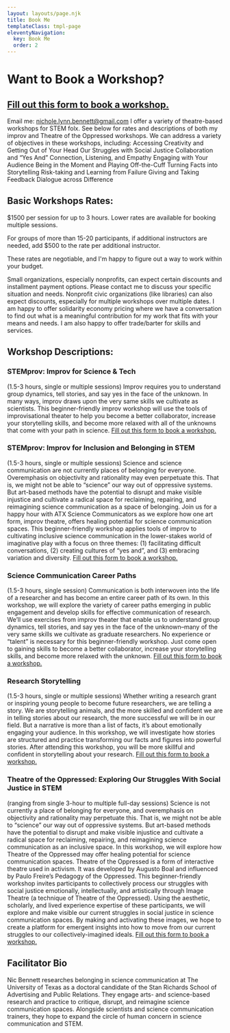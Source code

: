 ```yaml
---
layout: layouts/page.njk
title: Book Me
templateClass: tmpl-page
eleventyNavigation:
  key: Book Me
  order: 2
---
```


# Want to Book a Workshop?

## [Fill out this form to book a workshop.](https://forms.gle/gHWuvoehX5dgwMdA6)
Email me: nichole.lynn.bennett@gmail.com
I offer a variety of theatre-based workshops for STEM folx. See below for rates and descriptions of both my improv and Theatre of the Oppressed workshops. We can address a variety of objectives in these workshops, including:
Accessing Creativity and Getting Out of Your Head
Our Struggles with Social Justice
Collaboration and “Yes And”
Connection, Listening, and Empathy
Engaging with Your Audience
Being in the Moment and Playing Off-the-Cuff
Turning Facts into Storytelling
Risk-taking and Learning from Failure
Giving and Taking Feedback
Dialogue across Difference


## Basic Workshops Rates:

$1500 per session for up to 3 hours. Lower rates are available for booking multiple sessions.

For groups of more than 15-20 participants, if additional instructors are needed, add $500 to the rate per additional instructor.

These rates are negotiable, and I'm happy to figure out a way to work within your budget.

Small organizations, especially nonprofits, can expect certain discounts and installment payment options. Please contact me to discuss your specific situation and needs. Nonprofit civic organizations (like libraries) can also expect discounts, especially for multiple workshops over multiple dates. I am happy to offer solidarity economy pricing where we have a conversation to find out what is a meaningful contribution for my work that fits with your means and needs. I am also happy to offer trade/barter for skills and services.


## Workshop Descriptions:

### STEMprov: Improv for Science & Tech
(1.5-3 hours, single or multiple sessions)
Improv requires you to understand group dynamics, tell stories, and say yes in the face of the unknown. In many ways, improv draws upon the very same skills we cultivate as scientists. This beginner-friendly improv workshop will use the tools of improvisational theater to help you become a better collaborator, increase your storytelling skills, and become more relaxed with all of the unknowns that come with your path in science.
[Fill out this form to book a workshop.](https://forms.gle/gHWuvoehX5dgwMdA6)

### STEMprov: Improv for Inclusion and Belonging in STEM
(1.5-3 hours, single or multiple sessions)
Science and science communication are not currently places of belonging for everyone. Overemphasis on objectivity and rationality may even perpetuate this. That is, we might not be able to “science” our way out of oppressive systems. But art-based methods have the potential to disrupt and make visible injustice and cultivate a radical space for reclaiming, repairing, and reimagining science communication as a space of belonging. Join us for a happy hour with ATX Science Communicators as we explore how one art form, improv theatre, offers healing potential for science communication spaces. This beginner-friendly workshop applies tools of improv to cultivating inclusive science communication in the lower-stakes world of imaginative play with a focus on three themes: (1) facilitating difficult conversations, (2) creating cultures of “yes and”, and (3) embracing variation and diversity.
[Fill out this form to book a workshop.](https://forms.gle/gHWuvoehX5dgwMdA6)

### Science Communication Career Paths
(1.5-3 hours, single session)
Communication is both interwoven into the life of a researcher and has become an entire career path of its own. In this workshop, we will explore the variety of career paths emerging in public engagement and develop skills for effective communication of research. We’ll use exercises from improv theater that enable us to understand group dynamics, tell stories, and say yes in the face of the unknown–many of the very same skills we cultivate as graduate researchers. No experience or “talent” is necessary for this beginner-friendly workshop. Just come open to gaining skills to become a better collaborator, increase your storytelling skills, and become more relaxed with the unknown.
[Fill out this form to book a workshop.](https://forms.gle/gHWuvoehX5dgwMdA6)

### Research Storytelling
(1.5-3 hours, single or multiple sessions)
Whether writing a research grant or inspiring young people to become future researchers, we are telling a story. We are storytelling animals, and the more skilled and confident we are in telling stories about our research, the more successful we will be in our field. But a narrative is more than a list of facts, it’s about emotionally engaging your audience. In this workshop, we will investigate how stories are structured and practice transforming our facts and figures into powerful stories. After attending this workshop, you will be more skillful and confident in storytelling about your research.
[Fill out this form to book a workshop.](https://forms.gle/gHWuvoehX5dgwMdA6)

### Theatre of the Oppressed: Exploring Our Struggles With Social Justice in STEM
(ranging from single 3-hour to multiple full-day sessions)
Science is not currently a place of belonging for everyone, and overemphasis on objectivity and rationality may perpetuate this. That is, we might not be able to “science” our way out of oppressive systems. But art-based methods have the potential to disrupt and make visible injustice and cultivate a radical space for reclaiming, repairing, and reimagining science communication as an inclusive space. In this workshop, we will explore how Theatre of the Oppressed may offer healing potential for science communication spaces. Theatre of the Oppressed is a form of interactive theatre used in activism. It was developed by Augusto Boal and influenced by Paulo Freire’s Pedagogy of the Oppressed. This beginner-friendly workshop invites participants to collectively process our struggles with social justice emotionally, intellectually, and artistically through Image Theatre (a technique of Theatre of the Oppressed). Using the aesthetic, scholarly, and lived experience expertise of these participants, we will explore and make visible our current struggles in social justice in science communication spaces. By making and activating these images, we hope to create a platform for emergent insights into how to move from our current struggles to our collectively-imagined ideals.
[Fill out this form to book a workshop.](https://forms.gle/gHWuvoehX5dgwMdA6)

## Facilitator Bio
Nic Bennett researches belonging in science communication at The University of Texas as a doctoral candidate of the Stan Richards School of Advertising and Public Relations. They engage arts- and science-based research and practice to critique, disrupt, and reimagine science communication spaces. Alongside scientists and science communication trainers, they hope to expand the circle of human concern in science communication and STEM.



